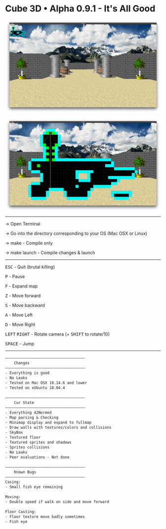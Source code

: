 # Cube 3D • Alpha 0.9.1 - It's All Good

![Cube3D Screenshot](/Screenshots/sprites.png)

![Cube3D Minimap expanded](/Screenshots/minimap.png)

<hr>

-> Open Terminal

-> Go into the directory corresponding to your OS (Mac OSX or Linux)

-> make - Compile only

-> make launch - Compile changes & launch

<hr>

<kbd>ESC</kbd> - Quit (brutal killing)

<kbd>P</kbd> - Pause

<kbd>F</kbd> - Expand map

<kbd>Z</kbd> - Move forward

<kbd>S</kbd> - Move backward

<kbd>A</kbd> - Move Left

<kbd>D</kbd> - Move Right

<kbd>LEFT</kbd> <kbd>RIGHT</kbd> - Rotate camera (+ <kbd>SHIFT</kbd> to rotate/10)

<kbd>SPACE</kbd> - Jump

<hr>

	————————————————————————————————————
		Changes
	———————————————————————————————————— 
	- Everything is good
	- No Leaks
	- Tested on Mac OSX 10.14.6 and lower
	- Tested on xUbuntu 18.04.4

    ————————————————————————————————————
		Cur State
	————————————————————————————————————
	- Everything 42Normed
	- Map parsing & Checking
	- Minimap display and expand to fullmap
	- Draw walls with textures/colors and collisions
	- SkyBox
	- Textured floor
	- Textured sprites and shadows
	- Sprites collisions
	- No Leaks
	- Peer evaluations - Not done
	
	————————————————————————————————————
    	Known Bugs
	————————————————————————————————————
	Casing:
	- Small fish eye remaining

	Moving:
	- Double speed if walk on side and move forward

	Floor Casting:
	- Floor texture move badly sometimes
	- Fish eye

	
